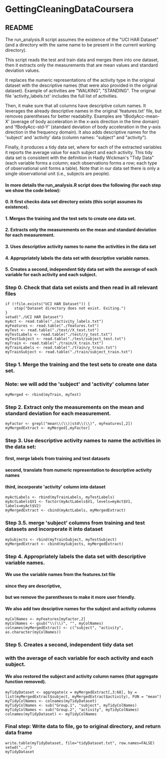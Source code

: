 GettingCleaningDataCoursera
===========================
## README
The run_analysis.R script assumes the existence of the 
"UCI HAR Dataset" (and a directory with the same name to 
be present in the current working directory).

This script reads the test and train data and merges them 
into one dataset, then it extracts only the measurements 
that are mean values and standard deviation values.

It replaces the numeric representations of the activity type
in the original dataset with the descriptive names (that were
also provided in the original dataset). Example of activities
are "WALKING", "STANDING". The original file 'activity_labels.txt'
includes the full list of activities.

Then, it make sure that all columns have descriptive colum names.
It leverages the already descriptive names in the original 'features.txt'
file, but removes parentheses for better readabilty. Examples are 
'tBodyAcc-mean-X' (average of body acceleration in the x-axis direction in the time domain) and 'fBodyAcc-std-Y' (standard deviation of body acceleration in the y-axis direction in the frequency domain).
It also adds descriptive
names for the 'subject' and 'activity' data (column names: "subject" and "activity"). 

Finally, it produces a tidy data set, where for each of the extracted variables 
it reports the average value for each subject and each activity.
This tidy data set is consistent with the definition in 
Hadly Wickman's "Tidy Data" (each variable forms a column; each observations forms a row; each type of observational unit forms a table). Note that in our data 
set there is only a single observational unit (i.e., subjects are people).
 
#### In more details the run_analysis.R script does the following (for each step we show the code below):
#### 0. It first checks data set directory exists (this script assumes its existence).
#### 1. Merges the training and the test sets to create one data set.
#### 2. Extracts only the measurements on the mean and standard deviation for each measurement. 
#### 3. Uses descriptive activity names to name the activities in the data set
#### 4. Appropriately labels the data set with descriptive variable names. 
#### 5. Creates a second, independent tidy data set with the average of each variable for each activity and each subject. 

### Step 0. Check that data set exists and then read in all relevant files
```{r}
if (!file.exists("UCI HAR Dataset")) {
    stop("Dataset directory does not exist. Exiting.") 
}
setwd("./UCI HAR Dataset")
myAct <- read.table("./activity_labels.txt")
myFeatures <- read.table("./features.txt")
myTest <- read.table("./test//X_test.txt")
myTestLabels <- read.table("./test//y_test.txt")
myTestSubject <- read.table("./test/subject_test.txt")
myTrain <- read.table("./train/X_train.txt")
myTrainLabels <- read.table("./train/y_train.txt")
myTrainSubject <- read.table("./train/subject_train.txt")
```

### Step 1. Merge the training and the test sets to create one data set.
### Note: we will add the 'subject' and 'activity' columns later
```{r}
myMerged <- rbind(myTrain, myTest)
```

### Step 2. Extract only the measurements on the mean and standard deviation for each measurement. 
```{r}
myFactor <- grepl("mean\\(\\)|std\\(\\)", myFeatures[,2])
myMergedExtract <- myMerged[,myFactor]
```

### Step 3. Use descriptive activity names to name the activities in the data set:
#### first, merge labels from training and test datasets
#### second, translate from numeric representation to descriptive activity names
#### third, incorporate 'activity' column into dataset 
```{r}
myActLabels <- rbind(myTrainLabels, myTestLabels) 
myActLabels$V1 <- factor(myActLabels$V1, levels=myAct$V1, labels=myAct$V2)
myMergedExtract <- cbind(myActLabels, myMergedExtract)
```

### Step 3.5. merge 'subject' columns from training and test datasets and incorporate it into dataset
```{r}
mySubjects <- rbind(myTrainSubject, myTestSubject)
myMergedExtract <- cbind(mySubjects, myMergedExtract)
```

### Step 4. Appropriately labels the data set with descriptive variable names. 
#### We use the variable names from the features.txt file
#### since they are descriptive,
#### but we remove the parentheses to make it more user friendly.
#### We also add two desciptive names for the subject and activity columns
```{r}
myColNames <- myFeatures[myFactor,2]
myColNames <- gsub("\\(\\)", "", myColNames)
colnames(myMergedExtract) <- c("subject", "activity", as.character(myColNames))
```

### Step 5. Creates a second, independent tidy data set 
### with the average of each variable for each activity and each subject. 
#### We also restored the subject and activity column names (that aggregate function removed).
```{r}
myTidyDataset <- aggregate(x = myMergedExtract[,3:68], by = list(myMergedExtract$subject, myMergedExtract$activity), FUN = "mean")
myTidyColNames <- colnames(myTidyDataset)
myTidyColNames <- sub("Group.1", "subject", myTidyColNames)
myTidyColNames <- sub("Group.2", "activity", myTidyColNames)
colnames(myTidyDataset) <- myTidyColNames
```

### Final step: Write data to file, go to original directory, and return data frame
```{r}
write.table(myTidyDataset, file="tidyDataset.txt", row.names=FALSE)
setwd("../")
myTidyDataset
```
